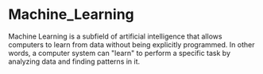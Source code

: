 # Machine_Learning
Machine Learning is a subfield of artificial intelligence that allows computers to learn from data without being explicitly programmed. In other words, a computer system can "learn" to perform a specific task by analyzing data and finding patterns in it.
